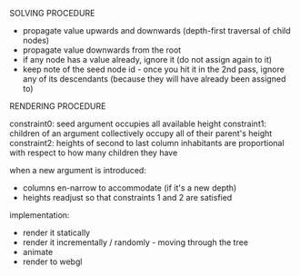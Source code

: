 SOLVING PROCEDURE

- propagate value upwards and downwards (depth-first traversal of child nodes)
- propagate value downwards from the root 
- if any node has a value already, ignore it (do not assign again to it)
- keep note of the seed node id - once you hit it in the 2nd pass, ignore any of its descendants (because they will have already been assigned to)

RENDERING PROCEDURE

constraint0: seed argument occupies all available height
constraint1: children of an argument collectively occupy all of their parent's height
constraint2: heights of second to last column inhabitants are proportional with respect to how many children they have

when a new argument is introduced:
- columns en-narrow to accommodate (if it's a new depth)
- heights readjust so that constraints 1 and 2 are satisfied

implementation:
- render it statically
- render it incrementally / randomly - moving through the tree
- animate
- render to webgl